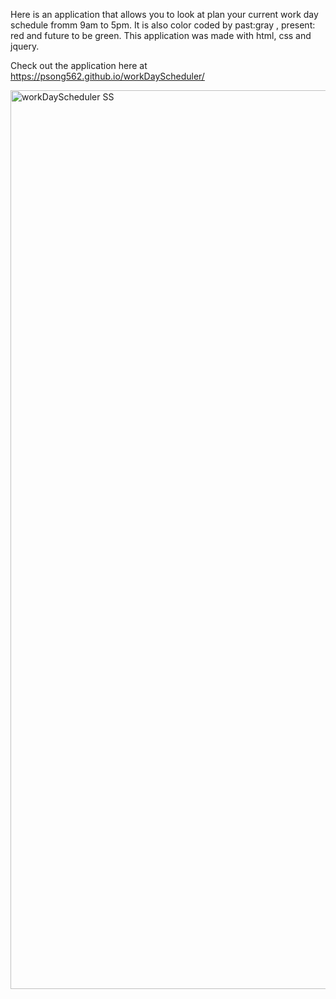 
Here is an application that allows you to look at plan your current work day schedule fromm 9am to 5pm. It is also color coded by past:gray , present: red and future to be green. This application was made with html, css and jquery. 

Check out the application here at https://psong562.github.io/workDayScheduler/


<img width="1438" alt="workDayScheduler SS" src="https://user-images.githubusercontent.com/89432032/142737031-7d14ed52-13c3-4ff7-9c63-cffb69b8af2f.png">
